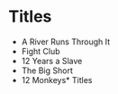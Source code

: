 # Titles

* A River Runs Through It
* Fight Club
* 12 Years a Slave
* The Big Short
* 12 Monkeys* Titles
